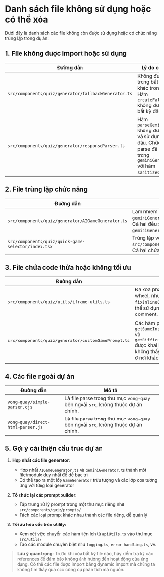 # Danh sách file không sử dụng hoặc có thể xóa

Dưới đây là danh sách các file không còn được sử dụng hoặc có chức năng trùng lặp trong dự án:

## 1. File không được import hoặc sử dụng

| Đường dẫn | Lý do có thể xóa |
|-----------|-----------------|
| `src/components/quiz/generator/fallbackGenerator.ts` | Không được import trong bất kỳ file nào khác trong project. Hàm `createFallbackGame` không được gọi từ bất kỳ đâu. |
| `src/components/quiz/generator/responseParser.ts` | Hàm `parseGeminiResponse` không được import và sử dụng ở bất kỳ đâu. Chức năng parse đã được xử lý trong `geminiGenerator.ts` với hàm `sanitizeGameCode`. |

## 2. File trùng lặp chức năng

| Đường dẫn | Lý do trùng lặp | Thay thế bởi |
|-----------|----------------|-------------|
| `src/components/quiz/generator/AIGameGenerator.ts` | Làm nhiệm vụ tương tự như `geminiGenerator.ts` nhưng ít tính năng hơn. Cả hai đều sử dụng Gemini API nhưng `geminiGenerator.ts` có xử lý lỗi tốt hơn. | `src/components/quiz/generator/geminiGenerator.ts` |
| `src/components/quiz/quick-game-selector/index.tsx` | Trùng lặp với `src/components/quiz/QuickGameSelector.tsx`. Cả hai chứa code tương tự nhau. | `src/components/quiz/QuickGameSelector.tsx` |

## 3. File chứa code thừa hoặc không tối ưu

| Đường dẫn | Mô tả | Đề xuất |
|-----------|-------|--------|
| `src/components/quiz/utils/iframe-utils.ts` | Đã xóa phần xử lý lucky wheel, nhưng vẫn còn `fixInlineComments()` có thể sử dụng để xử lý comment. | Giữ lại và cải thiện tính năng xử lý comment. |
| `src/components/quiz/generator/customGamePrompt.ts` | Các hàm phụ trợ như `getGameInstructionsByType` và `getDifficultyInstructions` được khai báo nhưng không thấy được sử dụng ở nơi khác. | Hoặc sử dụng hoặc xóa các hàm không dùng đến. |

## 4. Các file ngoài dự án

| Đường dẫn | Mô tả |
|-----------|-------|
| `vong-quay/simple-parser.cjs` | Là file parse trong thư mục `vong-quay` bên ngoài `src`, không thuộc dự án chính. |
| `vong-quay/direct-html-parser.js` | Là file parse trong thư mục `vong-quay` bên ngoài `src`, không thuộc dự án chính. |

## 5. Gợi ý cải thiện cấu trúc dự án

1. **Hợp nhất các file generator**:
   - Hợp nhất `AIGameGenerator.ts` và `geminiGenerator.ts` thành một file/module duy nhất để dễ bảo trì
   - Có thể tạo ra một lớp `GameGenerator` trừu tượng và các lớp con tương ứng với từng loại generator

2. **Tổ chức lại các prompt builder**:
   - Tập trung xử lý prompt trong một thư mục riêng như `src/components/quiz/prompts/`
   - Tách các loại prompt khác nhau thành các file riêng, dễ quản lý

3. **Tối ưu hóa cấu trúc utility**:
   - Xem xét việc chuyển các hàm tiện ích từ `apiUtils.ts` vào thư mục `src/utils/`
   - Tạo các module chuyên biệt như `logging.ts`, `error-handling.ts`, vv.

> **Lưu ý quan trọng**: Trước khi xóa bất kỳ file nào, hãy kiểm tra kỹ các references để đảm bảo không ảnh hưởng đến hoạt động của ứng dụng. Có thể các file được import bằng dynamic import mà chúng ta không tìm thấy qua các công cụ phân tích mã nguồn. 
